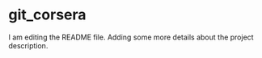 # git_corsera
I am editing the README file. Adding some more details about the project description.
